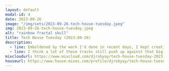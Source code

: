 ```yaml
---
layout: default
modal-id: 4
date: 2023-09-26
image: "/img/sets/2023-09-26-tech-house-tuesday.jpeg"
img: 2023-09-26-tech-house-tuesday.jpeg
alt: "rainbow fractal skull"
title: Tech House Tuesday (2023-09-26)
description:
  - line: Emboldened by the work I'd done in recent days, I kept creating. I really wanted to try playing with tracks that I think of as more "later in the night" - less fully vocal and traditionally instrumental, more vocal samples and electronic instrumentals - if only to prove to myself that I could mix something that wasn't big girl diva house.
  - line: I think a lot of these tracks still push up against that big girl diva line, but it's much more of a techy feel than I usually find myself playing. I like it. I want to do more like this!
mixcloudurl: https://www.mixcloud.com/djrobyay/tech-house-tuesday-2023-09-26/
houseurl: https://www.house-mixes.com/profile/djrobyay/tech-house-tuesday-2023-09-26
---
```

